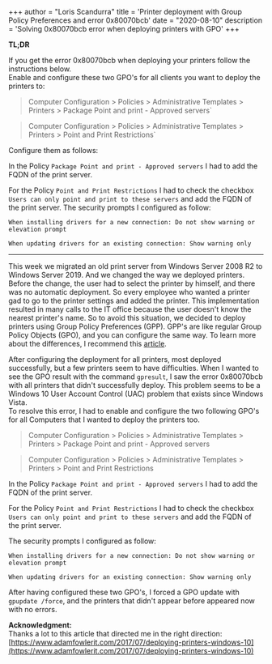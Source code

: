 +++
author = "Loris Scandurra"
title = 'Printer deployment with Group Policy Preferences and error 0x80070bcb'
date = "2020-08-10"
description = 'Solving 0x80070bcb error when deploying printers with GPO'
+++

**TL;DR**

If you get the error 0x80070bcb when deploying your printers follow the instructions below.  
Enable and configure these two GPO's for all clients you want to deploy the printers to:

> Computer Configuration > Policies > Administrative Templates > Printers > Package Point and print - Approved servers`

> Computer Configuration > Policies > Administrative Templates > Printers > Point and Print Restrictions`

Configure them as follows:

In the Policy `Package Point and print - Approved servers` I had to add the FQDN of the print server.

For the Policy `Point and Print Restrictions` I had to check the checkbox `Users can only point and print to these servers` and add the FQDN of the print server. The security prompts I configured as follow:

`When installing drivers for a new connection: Do not show warning or elevation prompt`

`When updating drivers for an existing connection: Show warning only`

---

This week we migrated an old print server from Windows Server 2008 R2 to Windows Server 2019. And we changed the way we deployed printers. Before the change, the user had to select the printer by himself, and there was no automatic deployment. So every employee who wanted a printer gad to go to the printer settings and added the printer. This implementation resulted in many calls to the IT office because the user doesn't know the nearest printer's name. So to avoid this situation, we decided to deploy printers using Group Policy Preferences (GPP). GPP's are like regular Group Policy Objects (GPO), and you can configure the same way. To learn more about the differences, I recommend this [article](https://docs.microsoft.com/en-us/previous-versions/windows/it-pro/windows-server-2012-r2-and-2012/dn581922(v=ws.11)).

After configuring the deployment for all printers, most deployed successfully, but a few printers seem to have difficulties. When I wanted to see the GPO result with the command `gpresult`, I saw the error 0x80070bcb with all printers that didn't successfully deploy. This problem seems to be a Windows 10 User Account Control (UAC) problem that exists since Windows Vista.  
To resolve this error, I had to enable and configure the two following GPO's for all Computers that I wanted to deploy the printers too.

> Computer Configuration > Policies > Administrative Templates > Printers > Package Point and print - Approved servers

> Computer Configuration > Policies > Administrative Templates > Printers > Point and Print Restrictions

In the Policy `Package Point and print - Approved servers` I had to add the FQDN of the print server.

For the Policy `Point and Print Restrictions` I had to check the checkbox `Users can only point and print to these servers` and add the FQDN of the print server. 

The security prompts I configured as follow:

`When installing drivers for a new connection: Do not show warning or elevation prompt`

`When updating drivers for an existing connection: Show warning only`

After having configured these two GPO's, I forced a GPO update with `gpupdate /force`, and the printers that didn't appear before appeared now with no errors.

**Acknowledgment:**  
Thanks a lot to this article that directed me in the right direction: [https://www.adamfowlerit.com/2017/07/deploying-printers-windows-10](https://www.adamfowlerit.com/2017/07/deploying-printers-windows-10)